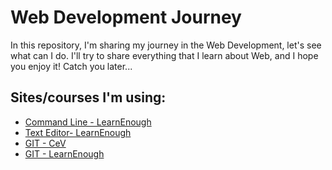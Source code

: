 # Web Development Journey
In this repository, I'm sharing my journey in the Web Development, let's see what can I do.
I'll try to share everything that I learn about Web, and I hope you enjoy it! Catch you later...

## Sites/courses I'm using:
* [Command Line - LearnEnough](https://www.learnenough.com/course/learn_enough_command_line)
* [Text Editor- LearnEnough](https://www.learnenough.com/course/learn_enough_text_editor)
* [GIT - CeV](https://www.youtube.com/playlist?list=PLHz_AreHm4dm7ZULPAmadvNhH6vk9oNZA)
* [GIT - LearnEnough](https://www.learnenough.com/course/learn_enough_git)
